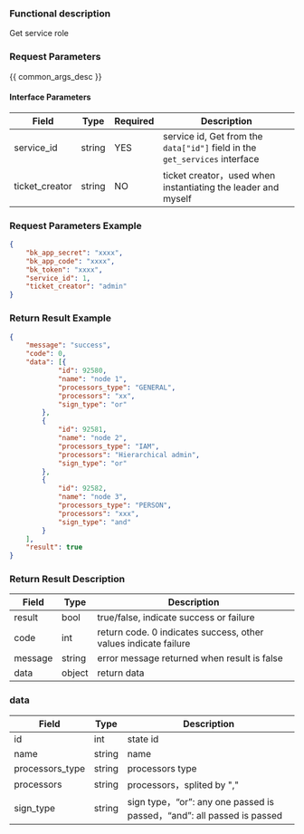 ### Functional description

Get service role

### Request Parameters

{{ common_args_desc }}

#### Interface Parameters

| Field        | Type     | Required  | Description                         |
| --------- | ------ | --- | -------------------------- |
| service_id | string    | YES   | service id, Get from the `data["id"]` field in the `get_services` interface |
| ticket_creator     | string    | NO   | ticket creator，used when instantiating the leader and myself |


### Request Parameters Example

```json
{  
    "bk_app_secret": "xxxx", 
    "bk_app_code": "xxxx", 
    "bk_token": "xxxx",
    "service_id": 1,
    "ticket_creator": "admin"
}  
```

### Return Result Example

```json
{
	"message": "success",
	"code": 0,
	"data": [{
			"id": 92580,
			"name": "node 1",
			"processors_type": "GENERAL",
			"processors": "xx",
			"sign_type": "or"
		},
		{
			"id": 92581,
			"name": "node 2",
			"processors_type": "IAM",
			"processors": "Hierarchical admin",
			"sign_type": "or"
		},
		{
			"id": 92582,
			"name": "node 3",
			"processors_type": "PERSON",
			"processors": "xxx",
			"sign_type": "and"
		}
	],
	"result": true
}

```

### Return Result Description

| Field      | Type        | Description       |
| ------- | --------- | ----------------------- |
| result  | bool      | true/false, indicate success or failure   |
| code    | int       | return code. 0 indicates success, other values indicate failure       |
| message | string    | error message returned when result is false                    |
| data    | object | return data |


### data

| Field      | Type        | Description       |
| ------- | --------- | ----------------------- |
| id  | int      | state id   |
| name  | string      | name   |
| processors_type  | string      | processors type   |
| processors  | string      | processors，splited by ","  |
| sign_type  | string      |sign type，“or”: any one passed is passed，“and”: all passed is passed |
